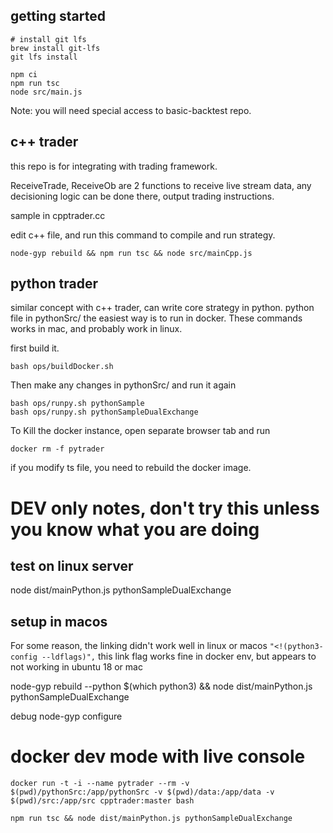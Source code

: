 ## getting started
```
# install git lfs
brew install git-lfs
git lfs install

npm ci
npm run tsc
node src/main.js
```
Note: you will need special access to basic-backtest repo.

## c++ trader
this repo is for integrating with trading framework.

ReceiveTrade, ReceiveOb are 2 functions to receive live stream data, any decisioning logic can be done there, output trading instructions.

sample in cpptrader.cc

edit c++ file, and run this command to compile and run strategy.
```
node-gyp rebuild && npm run tsc && node src/mainCpp.js
```

## python trader
similar concept with c++ trader, can write core strategy in python. python file in pythonSrc/
the easiest way is to run in docker.
These commands works in mac, and probably work in linux. 

first build it.
```
bash ops/buildDocker.sh
```

Then make any changes in pythonSrc/ and run it again

```
bash ops/runpy.sh pythonSample
bash ops/runpy.sh pythonSampleDualExchange
```

To Kill the docker instance, open separate browser tab and run
```
docker rm -f pytrader
```

if you modify ts file, you need to rebuild the docker image.



# DEV only notes, don't try this unless you know what you are doing
## test on linux server
node dist/mainPython.js pythonSampleDualExchange

## setup in macos
For some reason, the linking didn't work well in linux or macos
`"<!(python3-config --ldflags)",` this link flag works fine in docker env,
but appears to not working in ubuntu 18 or mac

node-gyp rebuild --python $(which python3) && node dist/mainPython.js pythonSampleDualExchange

debug 
node-gyp configure

# docker dev mode with live console
```
docker run -t -i --name pytrader --rm -v $(pwd)/pythonSrc:/app/pythonSrc -v $(pwd)/data:/app/data -v $(pwd)/src:/app/src cpptrader:master bash

npm run tsc && node dist/mainPython.js pythonSampleDualExchange
```

